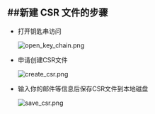 ##**新建 CSR 文件的步骤**
---

- 打开钥匙串访问  

	![open_key_chain.png](https://raw.githubusercontent.com/yunba/docs/master/image/open_key_chain.png)
	
- 申请创建CSR文件  

	![create_csr.png](https://raw.githubusercontent.com/yunba/docs/master/image/create_csr.png)

- 输入你的邮件等信息后保存CSR文件到本地磁盘  

	![save_csr.png](https://raw.githubusercontent.com/yunba/docs/master/image/save_csr.png)
